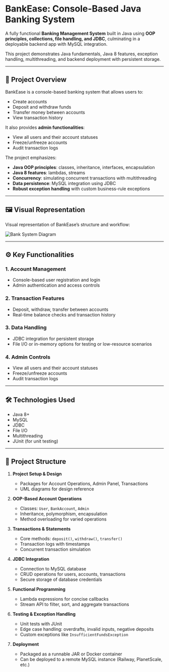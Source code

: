 # BankEase: Console-Based Java Banking System

A fully functional **Banking Management System** built in Java using **OOP principles, collections, file handling, and JDBC**, culminating in a deployable backend app with MySQL integration.  

This project demonstrates Java fundamentals, Java 8 features, exception handling, multithreading, and backend deployment with persistent storage.

---

## 📌 Project Overview

BankEase is a console-based banking system that allows users to:

- Create accounts  
- Deposit and withdraw funds  
- Transfer money between accounts  
- View transaction history  

It also provides **admin functionalities**:

- View all users and their account statuses  
- Freeze/unfreeze accounts  
- Audit transaction logs  

The project emphasizes:

- **Java OOP principles**: classes, inheritance, interfaces, encapsulation  
- **Java 8 features**: lambdas, streams  
- **Concurrency**: simulating concurrent transactions with multithreading  
- **Data persistence**: MySQL integration using JDBC  
- **Robust exception handling** with custom business-rule exceptions  

---

## 🖼️ Visual Representation

Visual representation of BankEase’s structure and workflow:

![Bank System Diagram](https://raw.githubusercontent.com/<username>/<repo>/main/Database/bank-application-diagram.png)

---

## ⚙️ Key Functionalities

### 1. Account Management
- Console-based user registration and login  
- Admin authentication and access controls  

### 2. Transaction Features
- Deposit, withdraw, transfer between accounts  
- Real-time balance checks and transaction history  

### 3. Data Handling
- JDBC integration for persistent storage  
- File I/O or in-memory options for testing or low-resource scenarios  

### 4. Admin Controls
- View all users and their account statuses  
- Freeze/unfreeze accounts  
- Audit transaction logs  

---

## 🛠️ Technologies Used

- Java 8+  
- MySQL  
- JDBC  
- File I/O  
- Multithreading  
- JUnit (for unit testing)  

---

## 📝 Project Structure

1. **Project Setup & Design**
   - Packages for Account Operations, Admin Panel, Transactions  
   - UML diagrams for design reference  

2. **OOP-Based Account Operations**
   - Classes: `User`, `BankAccount`, `Admin`  
   - Inheritance, polymorphism, encapsulation  
   - Method overloading for varied operations  

3. **Transactions & Statements**
   - Core methods: `deposit()`, `withdraw()`, `transfer()`  
   - Transaction logs with timestamps  
   - Concurrent transaction simulation  

4. **JDBC Integration**
   - Connection to MySQL database  
   - CRUD operations for users, accounts, transactions  
   - Secure storage of database credentials  

5. **Functional Programming**
   - Lambda expressions for concise callbacks  
   - Stream API to filter, sort, and aggregate transactions  

6. **Testing & Exception Handling**
   - Unit tests with JUnit  
   - Edge case handling: overdrafts, invalid inputs, negative deposits  
   - Custom exceptions like `InsufficientFundsException`  

7. **Deployment**
   - Packaged as a runnable JAR or Docker container  
   - Can be deployed to a remote MySQL instance (Railway, PlanetScale, etc.)  
